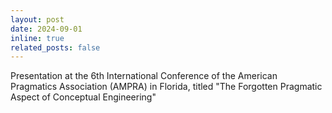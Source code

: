 ```yaml
---
layout: post
date: 2024-09-01
inline: true
related_posts: false
---
```


Presentation at the 6th International Conference of the American Pragmatics Association (AMPRA) in Florida, titled  "The Forgotten Pragmatic Aspect of Conceptual Engineering"